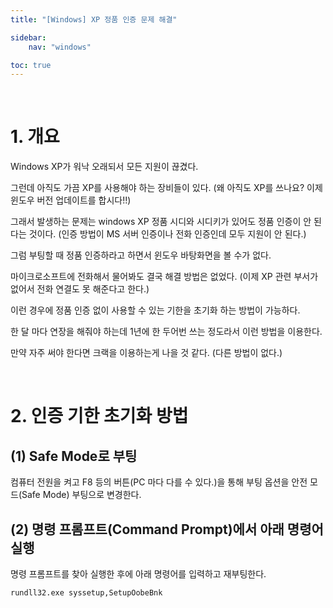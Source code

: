 ```yaml
---
title: "[Windows] XP 정품 인증 문제 해결"

sidebar:
    nav: "windows"

toc: true
---
```


<br/>


# 1. 개요

Windows XP가 워낙 오래되서 모든 지원이 끊겼다.

그런데 아직도 가끔 XP를 사용해야 하는 장비들이 있다. (왜 아직도 XP를 쓰나요? 이제 윈도우 버전 업데이트를 합시다!!)

그래서 발생하는 문제는 windows XP 정품 시디와 시디키가 있어도 정품 인증이 안 된다는 것이다. (인증 방법이 MS 서버 인증이나 전화 인증인데 모두 지원이 안 된다.)

그럼 부팅할 때 정품 인증하라고 하면서 윈도우 바탕화면을 볼 수가 없다.

마이크로소프트에 전화해서 물어봐도 결국 해결 방법은 없었다. (이제 XP 관련 부서가 없어서 전화 연결도 못 해준다고 한다.)

이런 경우에 정품 인증 없이 사용할 수 있는 기한을 초기화 하는 방법이 가능하다.

한 달 마다 연장을 해줘야 하는데 1년에 한 두어번 쓰는 정도라서 이런 방법을 이용한다.

만약 자주 써야 한다면 크랙을 이용하는게 나을 것 같다. (다른 방법이 없다.)

<br/>


# 2. 인증 기한 초기화 방법

## (1) Safe Mode로 부팅

컴퓨터 전원을 켜고 F8 등의 버튼(PC 마다 다를 수 있다.)을 통해 부팅 옵션을 안전 모드(Safe Mode) 부팅으로 변경한다.

## (2) 명령 프롬프트(Command Prompt)에서 아래 명령어 실행

명령 프롬프트를 찾아 실행한 후에 아래 명령어를 입력하고 재부팅한다.

```bash
rundll32.exe syssetup,SetupOobeBnk
```

<br/>